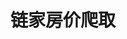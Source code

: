 <!--
 * @Description: contents
 * @Author: zyc
 * @Date: 2021-11-24 19:22:14
 * @LastEditTime: 2021-11-24 19:22:16
-->
# 链家房价爬取
